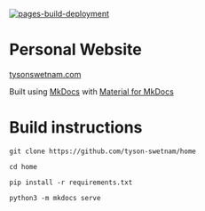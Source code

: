 [![pages-build-deployment](https://github.com/tyson-swetnam/home/actions/workflows/pages/pages-build-deployment/badge.svg)](https://github.com/tyson-swetnam/home/actions/workflows/pages/pages-build-deployment)

# Personal Website

[tysonswetnam.com](https://tysonswetnam.com)

Built using [MkDocs](https://www.mkdocs.org/) with [Material for MkDocs](https://squidfunk.github.io/mkdocs-material/) 

# Build instructions

```
git clone https://github.com/tyson-swetnam/home

cd home

pip install -r requirements.txt

python3 -m mkdocs serve
```
